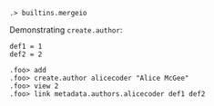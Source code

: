 ```ucm:hide
.> builtins.mergeio
```

Demonstrating `create.author`:

```unison:hide
def1 = 1
def2 = 2
```

```ucm
.foo> add
.foo> create.author alicecoder "Alice McGee"
.foo> view 2
.foo> link metadata.authors.alicecoder def1 def2
```
